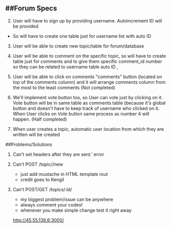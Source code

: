
##Forum Specs
---

2. User will have to sign up by providing username. Autoincrement ID will be provided
 * So will have to create one table just for username list with auto ID

3. User will be able to create new topic/table for forum/database

4. User will be able to comment on the specific topic, so will have to create table just for comments and to give them specific comment_id number so they can be related to username table auto ID ,

5. User will be able to click on comments "comments" button (located on top of the comments column) and it will arrange comments column from the most to the least comments (Not completed)

6. We'll implement vote button too, so User can vote just by clicking on it. Vote button will be in same table as comments table (because it's global button and doesn't have to keep track of username who clicked on it. When User clicks on Vote button same process as number 4 will happen. (Half completed)

7. When user creates a topic, automatic user location from which they are written will be created


##Problems/Solutions

1. Can't set headers after they are sent.' error

2. Can't POST /topic//new
    * just add mustache in HTML template rout
    * credit goes to Kengil
3. Can't POST/GET /topics/:id/
    * my biggest problem/issue can be anywhere
    * always comment your codes!
    * whenever you make simple change test it right away

    http://45.55.138.6:3000/
